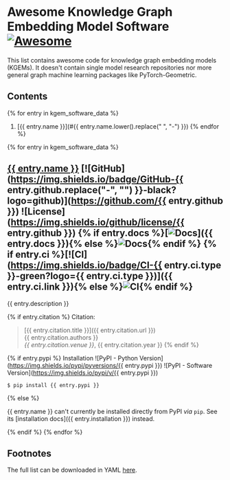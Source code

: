# Awesome Knowledge Graph Embedding Model Software [![Awesome](https://awesome.re/badge.svg)](https://awesome.re)

This list contains awesome code for knowledge graph embedding models (KGEMs).
It doesn't contain single model research repositories nor more general graph
machine learning packages like PyTorch-Geometric.

## Contents

{% for entry in kgem_software_data %}
1. [{{ entry.name }}](#{{ entry.name.lower().replace(" ", "-") }})
{% endfor %}

{% for entry in kgem_software_data %}
## <a href="{% if entry.homepage %}{{ entry.homepage }}{% else %}https://github.com/{{ entry.github }}{% endif %}">{{ entry.name }}</a> [![GitHub](https://img.shields.io/badge/GitHub-{{ entry.github.replace("-", "") }}-black?logo=github)](https://github.com/{{ entry.github }}) ![License](https://img.shields.io/github/license/{{ entry.github }}) {% if entry.docs  %}[![Docs](https://img.shields.io/badge/Docs-available-green?logo=gitbook)]({{ entry.docs }}){% else %}![Docs](https://img.shields.io/badge/Docs-missing-red?logo=gitbook){% endif %} {% if entry.ci %}[![CI](https://img.shields.io/badge/CI-{{ entry.ci.type }}-green?logo={{ entry.ci.type }})]({{ entry.ci.link }}){% else %}![CI](https://img.shields.io/badge/CI-missing-red){% endif %}


{{ entry.description }}

{% if entry.citation %}
Citation:

> [{{ entry.citation.title }}]({{ entry.citation.url }})
> <br />{{ entry.citation.authors }}
> <br />*{{ entry.citation.venue }}*, {{ entry.citation.year }}
{% endif %}

{% if entry.pypi %}
Installation ![PyPI - Python Version](https://img.shields.io/pypi/pyversions/{{ entry.pypi }}) ![PyPI - Software Version](https://img.shields.io/pypi/v/{{ entry.pypi }})

```shell
$ pip install {{ entry.pypi }}
```

{% else %}

{{ entry.name }} can't currently be installed directly from PyPI *via* `pip`. See its [installation docs]({{ entry.installation }}) instead.

{% endif %}
{% endfor %}

## Footnotes

The full list can be downloaded in YAML
[here](https://raw.githubusercontent.com/pykeen/kgem-software-review/main/_data/software.yml).

